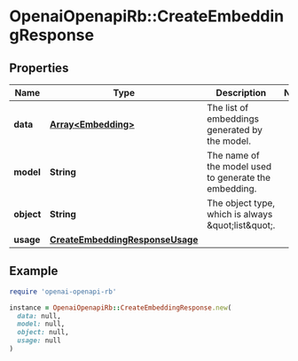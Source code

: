 # OpenaiOpenapiRb::CreateEmbeddingResponse

## Properties

| Name | Type | Description | Notes |
| ---- | ---- | ----------- | ----- |
| **data** | [**Array&lt;Embedding&gt;**](Embedding.md) | The list of embeddings generated by the model. |  |
| **model** | **String** | The name of the model used to generate the embedding. |  |
| **object** | **String** | The object type, which is always \&quot;list\&quot;. |  |
| **usage** | [**CreateEmbeddingResponseUsage**](CreateEmbeddingResponseUsage.md) |  |  |

## Example

```ruby
require 'openai-openapi-rb'

instance = OpenaiOpenapiRb::CreateEmbeddingResponse.new(
  data: null,
  model: null,
  object: null,
  usage: null
)
```

